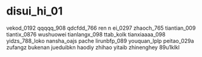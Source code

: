 # disui_hi_01
vekod_0192
qqqqq_908
qdcfdd_766
ren n ei_0297
zhaoch_765
tiantian_009
tiantix_0876
wushuowei
tianlangx_098
ttab_kolk
tianxiaaaa_098
yidzs_788_loko
nansha_oajs
pache
lirunbfp_089
youquan_lplp
peitao_029a
zufangz
bukenan
jueduibkn
haodiy
zhihao
yitaib
zhinenghey
89u1klkl

